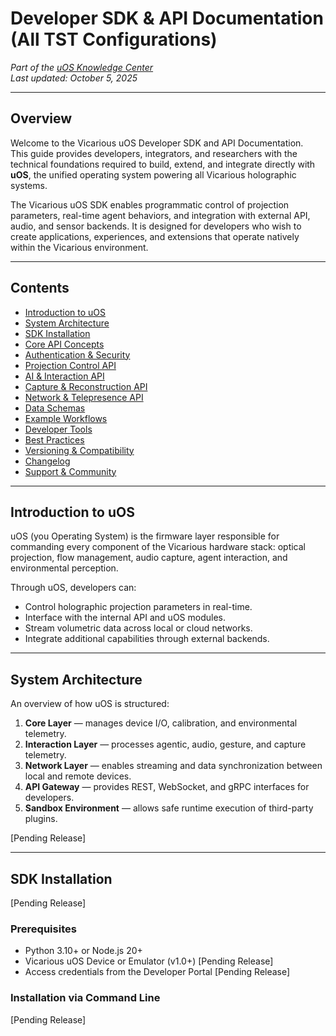 # Developer SDK & API Documentation (All TST Configurations)
*Part of the [uOS Knowledge Center](https://github.com/Vicarious-Devices/Manual)*  
_Last updated: October 5, 2025_

---

## Overview

Welcome to the Vicarious uOS Developer SDK and API Documentation.  
This guide provides developers, integrators, and researchers with the technical foundations required to build, extend, and integrate directly with **uOS**, the unified operating system powering all Vicarious holographic systems.

The Vicarious uOS SDK enables programmatic control of projection parameters, real-time agent behaviors, and integration with external API, audio, and sensor backends. It is designed for developers who wish to create applications, experiences, and extensions that operate natively within the Vicarious environment.

---

## Contents
* [Introduction to uOS](#introduction-to-uos)
* [System Architecture](#system-architecture)
* [SDK Installation](#sdk-installation)
* [Core API Concepts](#core-api-concepts)
* [Authentication & Security](#authentication--security)
* [Projection Control API](#projection-control-api)
* [AI & Interaction API](#ai--interaction-api)
* [Capture & Reconstruction API](#capture--reconstruction-api)
* [Network & Telepresence API](#network--telepresence-api)
* [Data Schemas](#data-schemas)
* [Example Workflows](#example-workflows)
* [Developer Tools](#developer-tools)
* [Best Practices](#best-practices)
* [Versioning & Compatibility](#versioning--compatibility)
* [Changelog](#changelog)
* [Support & Community](#support--community)

---

## Introduction to uOS

uOS (you Operating System) is the firmware layer responsible for commanding every component of the Vicarious hardware stack: optical projection, flow management, audio capture, agent interaction, and environmental perception.

Through uOS, developers can:
- Control holographic projection parameters in real-time.
- Interface with the internal API and uOS modules.
- Stream volumetric data across local or cloud networks.
- Integrate additional capabilities through external backends.

---

## System Architecture

An overview of how uOS is structured:

1. **Core Layer** — manages device I/O, calibration, and environmental telemetry.  
2. **Interaction Layer** — processes agentic, audio, gesture, and capture telemetry.  
3. **Network Layer** — enables streaming and data synchronization between local and remote devices.  
4. **API Gateway** — provides REST, WebSocket, and gRPC interfaces for developers.  
5. **Sandbox Environment** — allows safe runtime execution of third-party plugins.

[Pending Release]

---

## SDK Installation

[Pending Release]

### Prerequisites
- Python 3.10+ or Node.js 20+
- Vicarious uOS Device or Emulator (v1.0+) [Pending Release]
- Access credentials from the Developer Portal [Pending Release]

### Installation via Command Line

[Pending Release]
